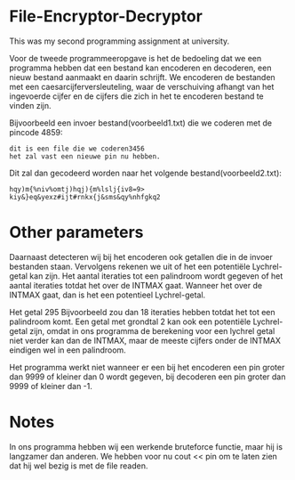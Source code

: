# File-Encryptor-Decryptor
This was my second programming assignment at university.

Voor de tweede programmeeropgave is het de bedoeling dat we een programma hebben dat een bestand kan encoderen en decoderen, een nieuw bestand aanmaakt en daarin schrijft. We encoderen de bestanden met een caesarcijferversleuteling, waar de verschuiving afhangt van het ingevoerde cijfer en de cijfers die zich in het te encoderen bestand te vinden zijn. 

Bijvoorbeeld een invoer bestand(voorbeeld1.txt) die we coderen met de pincode 4859:

    dit is een file die we coderen3456
    het zal vast een nieuwe pin nu hebben.

Dit zal dan gecodeerd worden naar het volgende bestand(voorbeeld2.txt):

    hqy)m{%niv%omtj)hqj){m%lslj{iv8=9>
    kiy&}eq&yexz#ijt#rnkx{j&sms&qy%nhfgkq2

# Other parameters
Daarnaast detecteren wij bij het encoderen ook getallen die in de invoer bestanden staan. Vervolgens rekenen we uit of het een potentiële Lychrel-getal kan zijn. Het aantal iteraties tot een palindroom wordt gegeven of het aantal iteraties totdat het over de INTMAX gaat. Wanneer het over de INTMAX gaat, dan is het een potentieel Lychrel-getal.

Het getal 295 Bijvoorbeeld zou dan 18 iteraties hebben totdat het tot een palindroom komt.
Een getal met grondtal 2 kan ook een potentiële Lychrel-getal zijn, omdat in ons programma de berekening voor een lychrel getal niet verder kan dan de INTMAX, maar de meeste cijfers onder de INTMAX eindigen wel in een palindroom.

Het programma werkt niet wanneer er een bij het encoderen een pin groter dan 9999 of kleiner dan 0 wordt gegeven, bij decoderen een pin groter dan 9999 of kleiner dan -1.

# Notes
In ons programma hebben wij een werkende bruteforce functie, maar hij is langzamer dan anderen. We hebben voor nu cout << pin om te laten zien dat hij wel bezig is met de file readen.
